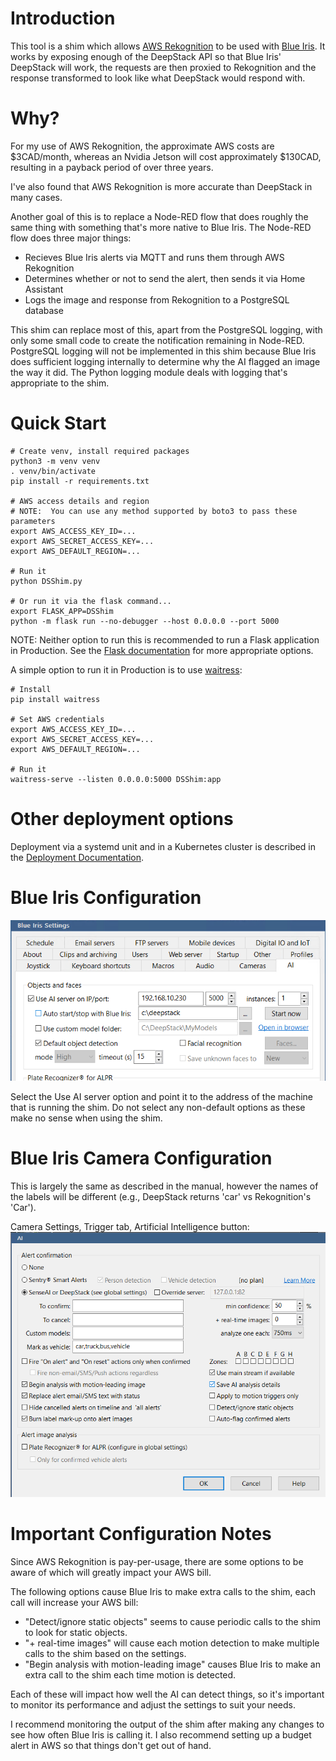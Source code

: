 # Introduction
This tool is a shim which allows [AWS Rekognition](https://aws.amazon.com/rekognition/) to be used with [Blue Iris](https://blueirissoftware.com/).  It works by exposing enough of the DeepStack API so that Blue Iris' DeepStack will work, the requests are then proxied to Rekognition and the response transformed to look like what DeepStack would respond with.

# Why?

For my use of AWS Rekognition, the approximate AWS costs are $3CAD/month, whereas an Nvidia Jetson will cost approximately $130CAD, resulting in a payback period of over three years.

I've also found that AWS Rekognition is more accurate than DeepStack in many cases.

Another goal of this is to replace a Node-RED flow that does roughly the same thing with something that's more native to Blue Iris.  The Node-RED flow does three major things:

* Recieves Blue Iris alerts via MQTT and runs them through AWS Rekognition
* Determines whether or not to send the alert, then sends it via Home Assistant
* Logs the image and response from Rekognition to a PostgreSQL database

This shim can replace most of this, apart from the PostgreSQL logging, with only some small code to create the notification remaining in Node-RED.  PostgreSQL logging will not be implemented in this shim because Blue Iris does sufficient logging internally to determine why the AI flagged an image the way it did.  The Python logging module deals with logging that's appropriate to the shim.

# Quick Start
```
# Create venv, install required packages
python3 -m venv venv
. venv/bin/activate
pip install -r requirements.txt

# AWS access details and region
# NOTE:  You can use any method supported by boto3 to pass these parameters
export AWS_ACCESS_KEY_ID=...
export AWS_SECRET_ACCESS_KEY=...
export AWS_DEFAULT_REGION=...

# Run it
python DSShim.py

# Or run it via the flask command...
export FLASK_APP=DSShim
python -m flask run --no-debugger --host 0.0.0.0 --port 5000 
```
NOTE:  Neither option to run this is recommended to run a Flask application in Production.  See the [Flask documentation](https://flask.palletsprojects.com/en/2.1.x/deploying/) for more appropriate options.

A simple option to run it in Production is to use [waitress](https://docs.pylonsproject.org/projects/waitress/en/latest/):
```
# Install
pip install waitress

# Set AWS credentials
export AWS_ACCESS_KEY_ID=...
export AWS_SECRET_ACCESS_KEY=...
export AWS_DEFAULT_REGION=...

# Run it
waitress-serve --listen 0.0.0.0:5000 DSShim:app
```

# Other deployment options

Deployment via a systemd unit and in a Kubernetes cluster is described in the [Deployment Documentation](deployment/README.md).

# Blue Iris Configuration
![Blue Iris Configuration](images/blueiris_config.png)

Select the Use AI server option and point it to the address of the machine that is running the shim.  Do not select any non-default options as these make no sense when using the shim.

# Blue Iris Camera Configuration
This is largely the same as described in the manual, however the names of the labels will be different (e.g., DeepStack returns 'car' vs Rekognition's 'Car').

Camera Settings, Trigger tab, Artificial Intelligence button:
![Blue Iris Camera Configuration](images/blueiris_camera_config.png)

# Important Configuration Notes

Since AWS Rekognition is pay-per-usage, there are some options to be aware of which will greatly impact your AWS bill.

The following options cause Blue Iris to make extra calls to the shim, each call will increase your AWS bill:

* "Detect/ignore static objects" seems to cause periodic calls to the shim to look for static objects.
* "+ real-time images" will cause each motion detection to make multiple calls to the shim based on the settings.
* "Begin analysis with motion-leading image" causes Blue Iris to make an extra call to the shim each time motion is detected.  

Each of these will impact how well the AI can detect things, so it's important to monitor its performance and adjust the settings to suit your needs.

I recommend monitoring the output of the shim after making any changes to see how often Blue Iris is calling it.  I also recommend setting up a budget alert in AWS so that things don't get out of hand.
